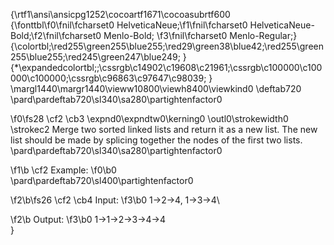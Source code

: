 {\rtf1\ansi\ansicpg1252\cocoartf1671\cocoasubrtf600
{\fonttbl\f0\fnil\fcharset0 HelveticaNeue;\f1\fnil\fcharset0 HelveticaNeue-Bold;\f2\fnil\fcharset0 Menlo-Bold;
\f3\fnil\fcharset0 Menlo-Regular;}
{\colortbl;\red255\green255\blue255;\red29\green38\blue42;\red255\green255\blue255;\red245\green247\blue249;
}
{\*\expandedcolortbl;;\cssrgb\c14902\c19608\c21961;\cssrgb\c100000\c100000\c100000;\cssrgb\c96863\c97647\c98039;
}
\margl1440\margr1440\vieww10800\viewh8400\viewkind0
\deftab720
\pard\pardeftab720\sl340\sa280\partightenfactor0

\f0\fs28 \cf2 \cb3 \expnd0\expndtw0\kerning0
\outl0\strokewidth0 \strokec2 Merge two sorted linked lists and return it as a new list. The new list should be made by splicing together the nodes of the first two lists.\
\pard\pardeftab720\sl340\sa280\partightenfactor0

\f1\b \cf2 Example:
\f0\b0 \
\pard\pardeftab720\sl400\partightenfactor0

\f2\b\fs26 \cf2 \cb4 Input:
\f3\b0  1->2->4, 1->3->4\

\f2\b Output:
\f3\b0  1->1->2->3->4->4\
}